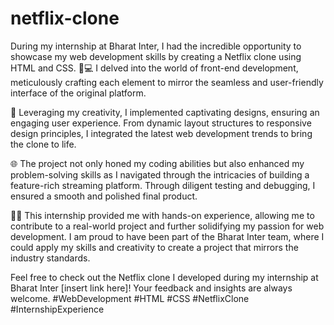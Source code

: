 # netflix-clone

During my internship at Bharat Inter, I had the incredible opportunity to showcase my web development skills by creating a Netflix clone using HTML and CSS. 🚀💻 I delved into the world of front-end development, meticulously crafting each element to mirror the seamless and user-friendly interface of the original platform.

🎨 Leveraging my creativity, I implemented captivating designs, ensuring an engaging user experience. From dynamic layout structures to responsive design principles, I integrated the latest web development trends to bring the clone to life.

🌐 The project not only honed my coding abilities but also enhanced my problem-solving skills as I navigated through the intricacies of building a feature-rich streaming platform. Through diligent testing and debugging, I ensured a smooth and polished final product.

👨‍💻 This internship provided me with hands-on experience, allowing me to contribute to a real-world project and further solidifying my passion for web development. I am proud to have been part of the Bharat Inter team, where I could apply my skills and creativity to create a project that mirrors the industry standards.

Feel free to check out the Netflix clone I developed during my internship at Bharat Inter [insert link here]! Your feedback and insights are always welcome. #WebDevelopment #HTML #CSS #NetflixClone #InternshipExperience
